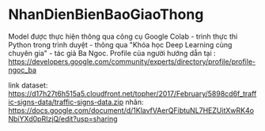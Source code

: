 # NhanDienBienBaoGiaoThong
Model được thực hiện thông qua công cụ Google Colab - trình thực thi Python trong trình duyệt - thông qua "Khóa học Deep Learning cùng chuyên gia" - tác giả Ba Ngoc. 
Profile của người hướng dẫn tại : https://developers.google.com/community/experts/directory/profile/profile-ngoc_ba

link dataset: https://d17h27t6h515a5.cloudfront.net/topher/2017/February/5898cd6f_traffic-signs-data/traffic-signs-data.zip
nhãn: https://docs.google.com/document/d/1KlavfVAerQFibtuNL7HEZUitXwRK4oNbiYXd0pRIzjQ/edit?usp=sharing
